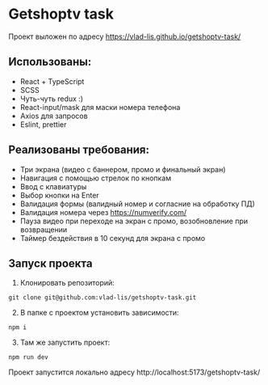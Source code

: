 # Getshoptv task

Проект выложен по адресу https://vlad-lis.github.io/getshoptv-task/

## Использованы:

- React + TypeScript
- SCSS
- Чуть-чуть redux :)
- React-input/mask для маски номера телефона
- Axios для запросов
- Eslint, prettier

## Реализованы требования:

- Три экрана (видео с баннером, промо и финальный экран)
- Навигация с помощью стрелок по кнопкам
- Ввод с клавиатуры
- Выбор кнопки на Enter
- Валидация формы (валидный номер и согласние на обработку ПД)
- Валидация номера через https://numverify.com/
- Пауза видео при переходе на экран с промо, возобновление при возвращении
- Таймер бездействия в 10 секунд для экрана с промо

## Запуск проекта

1. Клонировать репозиторий:

```
git clone git@github.com:vlad-lis/getshoptv-task.git
```

2. В папке с проектом установить зависимости:

```
npm i
```

3. Там же запустить проект:

```
npm run dev
```

Проект запустится локально адресу http://localhost:5173/getshoptv-task/
